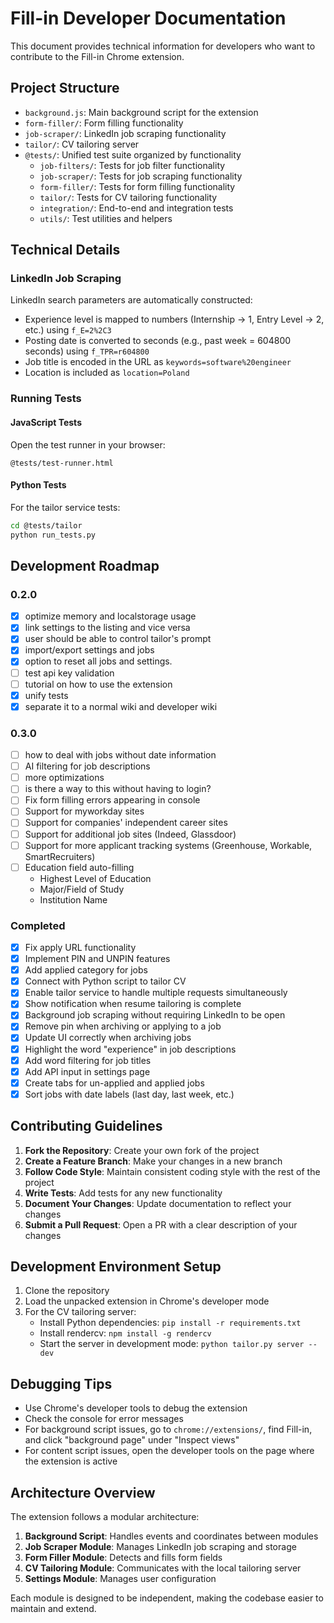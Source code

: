# Fill-in Developer Documentation

This document provides technical information for developers who want to contribute to the Fill-in Chrome extension.

## Project Structure

- `background.js`: Main background script for the extension
- `form-filler/`: Form filling functionality
- `job-scraper/`: LinkedIn job scraping functionality
- `tailor/`: CV tailoring server
- `@tests/`: Unified test suite organized by functionality
  - `job-filters/`: Tests for job filter functionality
  - `job-scraper/`: Tests for job scraping functionality
  - `form-filler/`: Tests for form filling functionality
  - `tailor/`: Tests for CV tailoring functionality
  - `integration/`: End-to-end and integration tests
  - `utils/`: Test utilities and helpers

## Technical Details

### LinkedIn Job Scraping

LinkedIn search parameters are automatically constructed:
- Experience level is mapped to numbers (Internship -> 1, Entry Level -> 2, etc.) using `f_E=2%2C3`
- Posting date is converted to seconds (e.g., past week = 604800 seconds) using `f_TPR=r604800`
- Job title is encoded in the URL as `keywords=software%20engineer`
- Location is included as `location=Poland`

### Running Tests

#### JavaScript Tests
Open the test runner in your browser:
```
@tests/test-runner.html
```

#### Python Tests
For the tailor service tests:
```bash
cd @tests/tailor
python run_tests.py
```

## Development Roadmap

### 0.2.0
- [x] optimize memory and localstorage usage
- [x] link settings to the listing and vice versa
- [x] user should be able to control tailor's prompt
- [x] import/export settings and jobs
- [x] option to reset all jobs and settings.
- [ ] test api key validation
- [ ] tutorial on how to use the extension
- [x] unify tests
- [x] separate it to a normal wiki and developer wiki

### 0.3.0
- [ ] how to deal with jobs without date information
- [ ] AI filtering for job descriptions
- [ ] more optimizations
- [ ] is there a way to this without having to login?
- [ ] Fix form filling errors appearing in console
- [ ] Support for myworkday sites
- [ ] Support for companies' independent career sites
- [ ] Support for additional job sites (Indeed, Glassdoor)
- [ ] Support for more applicant tracking systems (Greenhouse, Workable, SmartRecruiters)
- [ ] Education field auto-filling
  - Highest Level of Education
  - Major/Field of Study
  - Institution Name

### Completed
- [x] Fix apply URL functionality
- [x] Implement PIN and UNPIN features
- [x] Add applied category for jobs
- [x] Connect with Python script to tailor CV
- [x] Enable tailor service to handle multiple requests simultaneously
- [x] Show notification when resume tailoring is complete
- [x] Background job scraping without requiring LinkedIn to be open
- [x] Remove pin when archiving or applying to a job
- [x] Update UI correctly when archiving jobs
- [x] Highlight the word "experience" in job descriptions
- [x] Add word filtering for job titles
- [x] Add API input in settings page
- [x] Create tabs for un-applied and applied jobs
- [x] Sort jobs with date labels (last day, last week, etc.)

## Contributing Guidelines

1. **Fork the Repository**: Create your own fork of the project
2. **Create a Feature Branch**: Make your changes in a new branch
3. **Follow Code Style**: Maintain consistent coding style with the rest of the project
4. **Write Tests**: Add tests for any new functionality
5. **Document Your Changes**: Update documentation to reflect your changes
6. **Submit a Pull Request**: Open a PR with a clear description of your changes

## Development Environment Setup

1. Clone the repository
2. Load the unpacked extension in Chrome's developer mode
3. For the CV tailoring server:
   - Install Python dependencies: `pip install -r requirements.txt`
   - Install rendercv: `npm install -g rendercv`
   - Start the server in development mode: `python tailor.py server --dev`

## Debugging Tips

- Use Chrome's developer tools to debug the extension
- Check the console for error messages
- For background script issues, go to `chrome://extensions/`, find Fill-in, and click "background page" under "Inspect views"
- For content script issues, open the developer tools on the page where the extension is active

## Architecture Overview

The extension follows a modular architecture:

1. **Background Script**: Handles events and coordinates between modules
2. **Job Scraper Module**: Manages LinkedIn job scraping and storage
3. **Form Filler Module**: Detects and fills form fields
4. **CV Tailoring Module**: Communicates with the local tailoring server
5. **Settings Module**: Manages user configuration

Each module is designed to be independent, making the codebase easier to maintain and extend.
